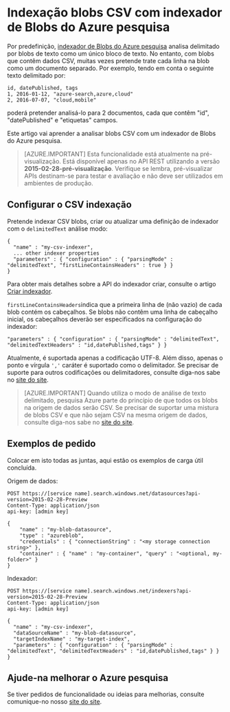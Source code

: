 <properties
pageTitle="Indexação blobs CSV com indexador de Blobs do Azure pesquisa | Microsoft Azure"
description="Saiba como indexar blobs CSV com a pesquisa do Azure"
services="search"
documentationCenter=""
authors="chaosrealm"
manager="pablocas"
editor="" />

<tags
ms.service="search"
ms.devlang="rest-api"
ms.workload="search" ms.topic="article"  
ms.tgt_pltfrm="na"
ms.date="07/12/2016"
ms.author="eugenesh" />

# <a name="indexing-csv-blobs-with-azure-search-blob-indexer"></a>Indexação blobs CSV com indexador de Blobs do Azure pesquisa 

Por predefinição, [indexador de Blobs do Azure pesquisa](search-howto-indexing-azure-blob-storage.md) analisa delimitado por blobs de texto como um único bloco de texto. No entanto, com blobs que contêm dados CSV, muitas vezes pretende trate cada linha na blob como um documento separado. Por exemplo, tendo em conta o seguinte texto delimitado por: 

    id, datePublished, tags
    1, 2016-01-12, "azure-search,azure,cloud" 
    2, 2016-07-07, "cloud,mobile" 

poderá pretender analisá-lo para 2 documentos, cada que contêm "id", "datePublished" e "etiquetas" campos.

Este artigo vai aprender a analisar blobs CSV com um indexador de Blobs do Azure pesquisa. 

> [AZURE.IMPORTANT] Esta funcionalidade está atualmente na pré-visualização. Está disponível apenas no API REST utilizando a versão **2015-02-28-pré-visualização**. Verifique se lembra, pré-visualizar APIs destinam-se para testar e avaliação e não deve ser utilizados em ambientes de produção. 

## <a name="setting-up-csv-indexing"></a>Configurar o CSV indexação

Pretende indexar CSV blobs, criar ou atualizar uma definição de indexador com o `delimitedText` análise modo:  

    {
      "name" : "my-csv-indexer",
      ... other indexer properties
      "parameters" : { "configuration" : { "parsingMode" : "delimitedText", "firstLineContainsHeaders" : true } }
    }

Para obter mais detalhes sobre a API do indexador criar, consulte o artigo [Criar indexador](search-api-indexers-2015-02-28-preview.md#create-indexer).

`firstLineContainsHeaders`indica que a primeira linha de (não vazio) de cada blob contém os cabeçalhos.
Se blobs não contêm uma linha de cabeçalho inicial, os cabeçalhos deverão ser especificados na configuração do indexador: 

    "parameters" : { "configuration" : { "parsingMode" : "delimitedText", "delimitedTextHeaders" : "id,datePublished,tags" } } 

Atualmente, é suportada apenas a codificação UTF-8. Além disso, apenas o ponto e vírgula `','` caráter é suportado como o delimitador. Se precisar de suporte para outros codificações ou delimitadores, consulte diga-nos sabe no [site do site](https://feedback.azure.com/forums/263029-azure-search).

> [AZURE.IMPORTANT] Quando utiliza o modo de análise de texto delimitado, pesquisa Azure parte do princípio de que todos os blobs na origem de dados serão CSV. Se precisar de suportar uma mistura de blobs CSV e que não sejam CSV na mesma origem de dados, consulte diga-nos sabe no [site do site](https://feedback.azure.com/forums/263029-azure-search).

## <a name="request-examples"></a>Exemplos de pedido

Colocar em isto todas as juntas, aqui estão os exemplos de carga útil concluída. 

Origem de dados: 

    POST https://[service name].search.windows.net/datasources?api-version=2015-02-28-Preview
    Content-Type: application/json
    api-key: [admin key]

    {
        "name" : "my-blob-datasource",
        "type" : "azureblob",
        "credentials" : { "connectionString" : "<my storage connection string>" },
        "container" : { "name" : "my-container", "query" : "<optional, my-folder>" }
    }   

Indexador:

    POST https://[service name].search.windows.net/indexers?api-version=2015-02-28-Preview
    Content-Type: application/json
    api-key: [admin key]

    {
      "name" : "my-csv-indexer",
      "dataSourceName" : "my-blob-datasource",
      "targetIndexName" : "my-target-index",
      "parameters" : { "configuration" : { "parsingMode" : "delimitedText", "delimitedTextHeaders" : "id,datePublished,tags" } }
    }

## <a name="help-us-make-azure-search-better"></a>Ajude-na melhorar o Azure pesquisa

Se tiver pedidos de funcionalidade ou ideias para melhorias, consulte comunique-no nosso [site do site](https://feedback.azure.com/forums/263029-azure-search/).
